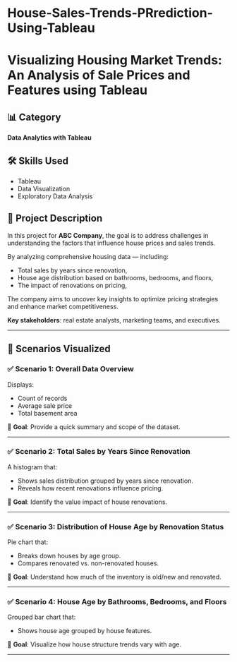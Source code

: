 # House-Sales-Trends-PRrediction-Using-Tableau
# Visualizing Housing Market Trends: An Analysis of Sale Prices and Features using Tableau

## 📊 Category
**Data Analytics with Tableau**

## 🛠️ Skills Used
- Tableau
- Data Visualization
- Exploratory Data Analysis

## 📝 Project Description
In this project for **ABC Company**, the goal is to address challenges in understanding the factors that influence house prices and sales trends. 

By analyzing comprehensive housing data — including:
- Total sales by years since renovation,
- House age distribution based on bathrooms, bedrooms, and floors,
- The impact of renovations on pricing,

The company aims to uncover key insights to optimize pricing strategies and enhance market competitiveness.

**Key stakeholders**: real estate analysts, marketing teams, and executives.

---

## 📁 Scenarios Visualized

### ✅ Scenario 1: Overall Data Overview
Displays:
- Count of records
- Average sale price
- Total basement area

🎯 **Goal**: Provide a quick summary and scope of the dataset.

---

### ✅ Scenario 2: Total Sales by Years Since Renovation
A histogram that:
- Shows sales distribution grouped by years since renovation.
- Reveals how recent renovations influence pricing.

🎯 **Goal**: Identify the value impact of house renovations.

---

### ✅ Scenario 3: Distribution of House Age by Renovation Status
Pie chart that:
- Breaks down houses by age group.
- Compares renovated vs. non-renovated houses.

🎯 **Goal**: Understand how much of the inventory is old/new and renovated.

---

### ✅ Scenario 4: House Age by Bathrooms, Bedrooms, and Floors
Grouped bar chart that:
- Shows house age grouped by house features.

🎯 **Goal**: Visualize how house structure trends vary with age.

---

